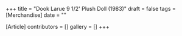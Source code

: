 +++
title = "Dook Larue 9 1/2' Plush Doll (1983)"
draft = false
tags = [Merchandise]
date = ""

[Article]
contributors = []
gallery = []
+++